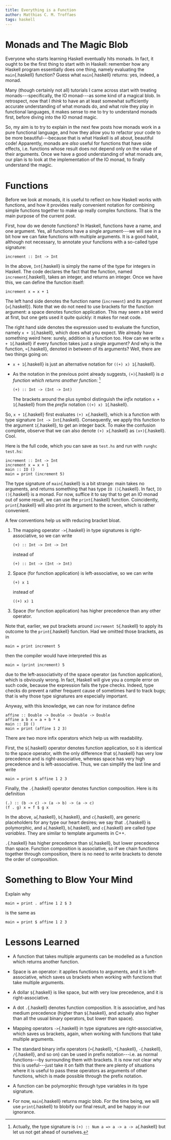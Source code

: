```yaml
---
title: Everything is a Function
author: Matthias C. M. Troffaes
tags: haskell
---
```


Monads and The Magic Blob
=========================

Everyone who starts learning Haskell eventually hits monads.
In fact, it ought to be the first thing to start with in Haskell:
remember how any Haskell program essentially does one thing, namely
evaluating the `main`{.haskell} function?
Guess what `main`{.haskell} returns: yes, indeed, a monad.

Many (though certainly not all) tutorials I came across
start with treating monads---specifically, the IO monad---as
some kind of a magical blob.
In retrospect, now that I *think* to have an at least somewhat
sufficiently accurate understanding of
what monads do, and what role they play in functional languages,
it makes sense to me to try to understand monads first,
before diving into the IO monad magic.

So, my aim is to try to explain in the next few posts how monads work
in a pure functional language,
and how they allow you to refactor your code to be more beautiful---because
that is what Haskell is all about, beautiful code!
Apparently, monads are *also* useful for functions that have side effects,
i.e. functions whose result
does not depend only on the value of their arguments.
Once we have a good understanding of what monads are,
our plan is to look at the implementation of the IO monad,
to finally understand the magic.

Functions
=========

Before we look at monads,
it is useful to reflect on how Haskell works with functions,
and how it provides really convenient notation
for combining simple functions together to make up really complex functions.
That is the main purpose of the current post.

First, how do we denote functions?
In Haskell, functions have a name, and one argument.
Yes, all functions have a single argument---we will see in a bit how we
can fake functions with multiple arguments.
It is a good habit, although not necessary, to annotate your functions
with a so-called type signature:

``` {.sourceCode .haskell}
increment :: Int -> Int
```

In the above, `Int`{.haskell} is simply the name of the type for integers in Haskell.
The code declares the fact that the function, named `increment`{.haskell},
takes an integer, and returns an integer.
Once we have this, we can define the function itself:

``` {.sourceCode .haskell}
increment x = x + 1
```

The left hand side denotes the function name (`increment`)
and its argument (`x`{.haskell}).
Note that we do not need to use brackets for the function argument:
a space denotes function application.
This may seem a bit weird at first,
but one gets used it quite quickly:
it makes for neat code.

The right hand side denotes the expression used to evaluate the function,
namely `x + 1`{.haskell}, which does what you expect.
We already have something weird here: surely, addition is a function too.
How can we write `x + 1`{.haskell} if every function takes just a single argument?
And why is the function, `+`{.haskell}, denoted in between of its arguments?
Well, there are two things going on:

-   `x + 1`{.haskell} is just an alternative notation for `((+) x) 1`{.haskell}.
-   As the notation in the previous point already suggests,
    `(+)`{.haskell} is *a function which returns another function*:
    [^1]

    ``` {.sourceCode .haskell}
    (+) :: Int -> (Int -> Int)
    ```

    The brackets around the plus symbol
    distinguish the *infix* notation
    `x + 1`{.haskell} from the *prefix* notation `((+) x) 1`{.haskell}.

So, `x + 1`{.haskell} first evaluates `(+) x`{.haskell},
which is a function with type signature `Int -> Int`{.haskell}.
Consequently, we apply this function to the argument `1`{.haskell},
to get an integer back.
To make the confusion complete,
observe that we can also denote `(+) x`{.haskell} as `(x+)`{.haskell}.
Cool.

Here is the full code,
which you can save as `test.hs` and run with `runghc test.hs`:

``` {.sourceCode .haskell}
increment :: Int -> Int
increment x = x + 1
main :: IO ()
main = print (increment 5)
```

The type signature of `main`{.haskell} is a bit strange: main takes no arguments,
and returns something that has type `IO ()`{.haskell}.
In fact, `IO ()`{.haskell} is a monad.
For now, suffice it to say that
to get an IO monad out of some result, we can use the `print`{.haskell} function.
Coincidently, `print`{.haskell} will also print its argument to the screen,
which is rather convenient.

A few conventions help us with reducing bracket bloat.

1.  The mapping operator `->`{.haskell} in type signatures is right-associative,
    so we can write

    ``` {.sourceCode .haskell}
    (+) :: Int -> Int -> Int
    ```

    instead of

    ``` {.sourceCode .haskell}
    (+) :: Int -> (Int -> Int)
    ```

2.  Space (for function application) is left-associative,
    so we can write

    ``` {.sourceCode .haskell}
    (+) x 1
    ```

    instead of

    ``` {.sourceCode .haskell}
    ((+) x) 1
    ```

3.  Space (for function application)
    has higher precedence than any other operator.

Note that, earlier, we put brackets around `increment 5`{.haskell}
to apply its outcome to the `print`{.haskell} function. Had we omitted those brackets,
as in

``` {.sourceCode .haskell}
main = print increment 5
```

then the compiler would have interpreted this as

``` {.sourceCode .haskell}
main = (print increment) 5
```

due to the left-associativity of the space operator
(as function application),
which is obviously wrong.
In fact, Haskell will give you a compile error on such code,
because the expression fails the type checks.
Indeed, type checks do prevent a rather frequent cause
of sometimes hard to track bugs;
that is why those type signatures are especially important.

Anyway, with this knowledge, we can now for instance define

``` {.sourceCode .haskell}
affine :: Double -> Double -> Double -> Double
affine a b x = a + b * x
main :: IO ()
main = print (affine 1 2 3)
```

There are two more infix operators which help us with readability.

First, the `$`{.haskell} operator denotes function application,
so it is identical to the space operator,
with the only difference that `$`{.haskell} has very low precedence
and is right-associative,
whereas space has very high precedence
and is left-associative.
Thus, we can simplify the last line and write

``` {.sourceCode .haskell}
main = print $ affine 1 2 3
```

Finally, the `.`{.haskell} operator denotes function composition.
Here is its definition

``` {.sourceCode .haskell}
(.) :: (b -> c) -> (a -> b) -> (a -> c)
(f . g) x = f $ g x
```

In the above, `a`{.haskell}, `b`{.haskell}, and `c`{.haskell}, are generic placeholders
for any type our heart desires; we say that `.`{.haskell} is polymorphic,
and `a`{.haskell}, `b`{.haskell}, and `c`{.haskell} are called *type variables*.
They are similar to template arguments in C++.

`.`{.haskell} has higher precedence than `$`{.haskell}, but lower precedence
than space.
Function composition is associative, so if we chain functions together
through composition, there is no need to write brackets to denote
the order of composition.

Something to Blow Your Mind
===========================

Explain why

``` {.sourceCode .haskell}
main = print . affine 1 2 $ 3
```

is the same as

``` {.sourceCode .haskell}
main = print $ affine 1 2 3
```

Lessons Learned
===============

-   A function that takes multiple arguments can be modelled as a
    function which returns another function.

-   Space is an operator: it applies functions to arguments, and it
    is left-associative, which saves us brackets when working with functions
    that take multiple arguments.

-   A dollar `$`{.haskell} is like space, but with very low precedence, and it is
    right-associative.

-   A dot `.`{.haskell} denotes function composition. It is associative,
    and has medium precedence (higher than `$`{.haskell}, and actually also
    higher than all the usual binary operators, but lower than space).

-   Mapping operators `->`{.haskell} in type signatures are right-associative, which
    saves us brackets, again, when working with functions that take
    multiple arguments.

-   The standard binary infix operators (`+`{.haskell}, `*`{.haskell}, `-`{.haskell}, `/`{.haskell},
    and so on) can be used
    in prefix notation---i.e. as normal functions---by
    surrounding them with brackets.
    It is now not clear why this is useful---just take it on faith that
    there are plenty of situations where
    it is useful to pass these operators as arguments of other functions,
    which is made possible through the prefix notation.

-   A function can be polymorphic through type variables in its type signature.

-   For now, `main`{.haskell} returns magic blob.
    For the time being, we will use `print`{.haskell} to blobify our final result,
    and be happy in our ignorance.

[^1]: Actually, the type signature is `(+) :: Num a => a -> a -> a`{.haskell}
      but let us not get ahead of ourselves.
